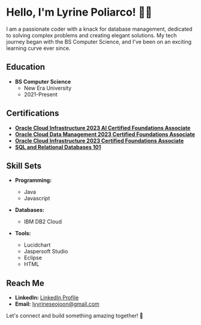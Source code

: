 # Hello, I'm Lyrine Poliarco! 👋🖤

I am a passionate coder with a knack for database management, dedicated to solving complex problems and creating elegant solutions. My tech journey began with the BS Computer Science, and I've been on an exciting learning curve ever since.

## Education

- **BS Computer Science**
  - New Era University
  - 2021-Present

## Certifications

- **[Oracle Cloud Infrastructure 2023 AI Certified Foundations Associate](https://catalog-education.oracle.com/pls/certview/sharebadge?id=088F8C55BB5CF7FF5027D06D2B11963F1B00E33B605CC3CB7226B3C5D57A0426&fbclid=IwAR2_ZorMeOn_NSu2SRgwidJRg2YdgWqnTHeZ8VCQMFYoDsWpo7BIPrekAcM)**
- **[Oracle Cloud Data Management 2023 Certified Foundations Associate](https://catalog-education.oracle.com/pls/certview/sharebadge?id=6E7C176D9BAFE9D5FD28BF48C3E369F828D98DE89359735AC8DA23FBC3926FF9&fbclid=IwAR1cjQ28wfcRmrmdJaL5WQ7azPcqrc5Ue5Xe0L6ZgQmOuMsDb4lLR96vaDM)**
- **[Oracle Cloud Infrastructure 2023 Certified Foundations Associate](https://catalog-education.oracle.com/pls/certview/sharebadge?id=8DA860AB7A5CEF2E68A94A51AB8E310A83054B4EE404C3612DA656C0D7C667DB&fbclid=IwAR2I98LPmZn3RDsZh_YmOH-9P3lOoFPm7o-toYEnl9PVd6_oNMlZu8cQuZM)**
- **[SQL and Relational Databases 101](https://courses.cognitiveclass.ai/certificates/429a0dd2cfc9408d8abeef20d073a264)**

## Skill Sets

- **Programming:**
  - Java
  - Javascript

- **Databases:**
  - IBM DB2 Cloud

- **Tools:**
  - Lucidchart
  - Jaspersoft Studio
  - Eclipse
  - HTML

## Reach Me

- **LinkedIn:** [LinkedIn Profile](https://www.linkedin.com/in/lyrine-poliarco-076780191?lipi=urn%3Ali%3Apage%3Ad_flagship3_profile_view_base_contact_details%3BT0JmIjp%2FRTe7ilwqJjB%2FEw%3D%3D    )
- **Email:** lyyrineseojoon@gmail.com

Let's connect and build something amazing together! 🚀
